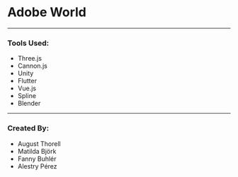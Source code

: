 # Adobe World

---
### Tools Used:

- Three.js
- Cannon.js
- Unity 
- Flutter
- Vue.js
- Spline
- Blender

---
### Created By: 

- August Thorell 
- Matilda Björk
- Fanny Buhlér
- Alestry Pérez
